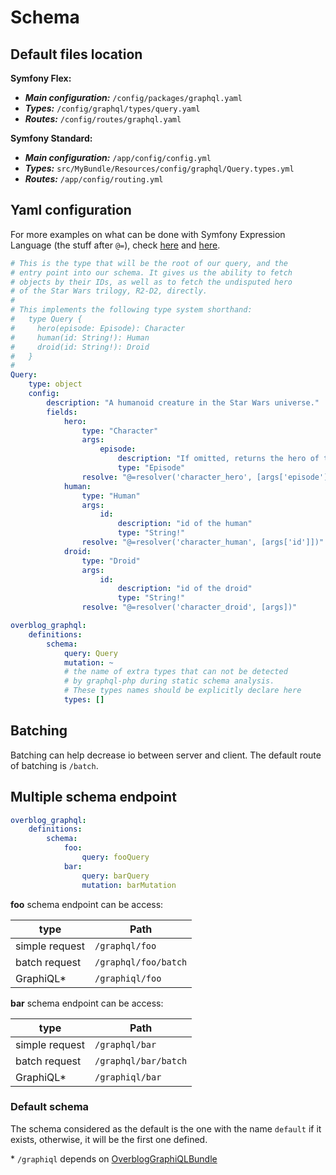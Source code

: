 Schema
======

Default files location
-------

**Symfony Flex:**

- ***Main configuration:*** `/config/packages/graphql.yaml`
- ***Types:*** `/config/graphql/types/query.yaml`
- ***Routes:*** `/config/routes/graphql.yaml`

**Symfony Standard:**

- ***Main configuration:*** `/app/config/config.yml`
- ***Types:*** `src/MyBundle/Resources/config/graphql/Query.types.yml`
- ***Routes:*** `/app/config/routing.yml`

Yaml configuration
-------

For more examples on what can be done with Symfony Expression Language (the stuff after `@=`), check
[here](expression-language.md) and [here](http://symfony.com/doc/current/components/expression_language/syntax.html).

```yaml
# This is the type that will be the root of our query, and the
# entry point into our schema. It gives us the ability to fetch
# objects by their IDs, as well as to fetch the undisputed hero
# of the Star Wars trilogy, R2-D2, directly.
#
# This implements the following type system shorthand:
#   type Query {
#     hero(episode: Episode): Character
#     human(id: String!): Human
#     droid(id: String!): Droid
#   }
#
Query:
    type: object
    config:
        description: "A humanoid creature in the Star Wars universe."
        fields:
            hero:
                type: "Character"
                args:
                    episode:
                        description: "If omitted, returns the hero of the whole saga. If provided, returns the hero of that particular episode."
                        type: "Episode"
                resolve: "@=resolver('character_hero', [args['episode'].getId()])"
            human:
                type: "Human"
                args:
                    id:
                        description: "id of the human"
                        type: "String!"
                resolve: "@=resolver('character_human', [args['id']])"
            droid:
                type: "Droid"
                args:
                    id:
                        description: "id of the droid"
                        type: "String!"
                resolve: "@=resolver('character_droid', [args])"
```

 
```yaml
overblog_graphql:
    definitions:
        schema:
            query: Query
            mutation: ~
            # the name of extra types that can not be detected
            # by graphql-php during static schema analysis.
            # These types names should be explicitly declare here
            types: []
```

## Batching


Batching can help decrease io between server and client.
The default route of batching is `/batch`.

## Multiple schema endpoint

```yaml
overblog_graphql:
    definitions:
        schema:
            foo:
                query: fooQuery
            bar:
                query: barQuery
                mutation: barMutation
```

**foo** schema endpoint can be access:

| type           | Path                 |
| -------------- | -------------------- |
| simple request | `/graphql/foo`       |
| batch request  | `/graphql/foo/batch` |
| GraphiQL*      | `/graphiql/foo`      |

**bar** schema endpoint can be access:

| type           | Path                 |
| -------------- | -------------------- |
| simple request | `/graphql/bar`       |
| batch request  | `/graphql/bar/batch` |
| GraphiQL*      | `/graphiql/bar`      |

### Default schema

The schema considered as the default is the one with the name `default` if it exists, otherwise, it will be the first one defined.  

\* `/graphiql` depends on [OverblogGraphiQLBundle](https://github.com/overblog/GraphiQLBundle)
